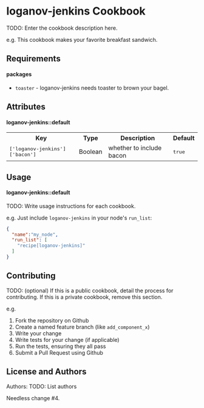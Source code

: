 loganov-jenkins Cookbook
========================
TODO: Enter the cookbook description here.

e.g.
This cookbook makes your favorite breakfast sandwich.

Requirements
------------
#### packages
- `toaster` - loganov-jenkins needs toaster to brown your bagel.

Attributes
----------
#### loganov-jenkins::default
<table>
  <tr>
    <th>Key</th>
    <th>Type</th>
    <th>Description</th>
    <th>Default</th>
  </tr>
  <tr>
    <td><tt>['loganov-jenkins']['bacon']</tt></td>
    <td>Boolean</td>
    <td>whether to include bacon</td>
    <td><tt>true</tt></td>
  </tr>
</table>

Usage
-----
#### loganov-jenkins::default
TODO: Write usage instructions for each cookbook.

e.g.
Just include `loganov-jenkins` in your node's `run_list`:

```json
{
  "name":"my_node",
  "run_list": [
    "recipe[loganov-jenkins]"
  ]
}
```

Contributing
------------
TODO: (optional) If this is a public cookbook, detail the process for contributing. If this is a private cookbook, remove this section.

e.g.
1. Fork the repository on Github
2. Create a named feature branch (like `add_component_x`)
3. Write your change
4. Write tests for your change (if applicable)
5. Run the tests, ensuring they all pass
6. Submit a Pull Request using Github

License and Authors
-------------------
Authors: TODO: List authors


Needless change #4.
